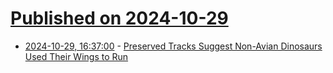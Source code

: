 # [Published on 2024-10-29](index.md)

* [2024-10-29, 16:37:00](https://soylentnews.org/article.pl?sid=24/10/29/0048228&from=rss) - [Preserved Tracks Suggest Non-Avian Dinosaurs Used Their Wings to Run](https://soylentnews.org/article.pl?sid=24/10/29/0048228&from=rss)
